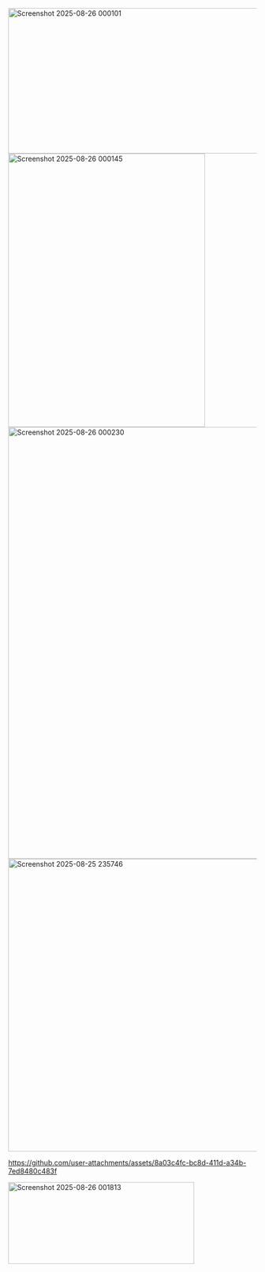 <img width="1436" height="295" alt="Screenshot 2025-08-26 000101" src="https://github.com/user-attachments/assets/15e5c24e-ce60-4cd0-8606-00a416973e63" />
<img width="399" height="555" alt="Screenshot 2025-08-26 000145" src="https://github.com/user-attachments/assets/c63c0e28-b75c-4476-8f56-62287cad4cba" />
<img width="602" height="876" alt="Screenshot 2025-08-26 000230" src="https://github.com/user-attachments/assets/7acf604e-4e17-4774-adaa-9048af8475a9" />
<img width="1009" height="594" alt="Screenshot 2025-08-25 235746" src="https://github.com/user-attachments/assets/2c27d969-b53a-4a10-a96e-158a46111624" />


https://github.com/user-attachments/assets/8a03c4fc-bc8d-411d-a34b-7ed8480c483f

<img width="377" height="166" alt="Screenshot 2025-08-26 001813" src="https://github.com/user-attachments/assets/908db1e5-55b8-48b1-b3c0-e01bf7f53cae" />
